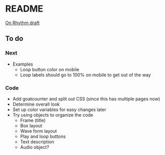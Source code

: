 # README

[On Rhythm draft](http://cwitulski.com/rhythm/)

## To do

### Next

* Examples
  * Loop button color on mobile
  * Loop labels should go to 100% on mobile to get out of the way

### Code

* Add goatcounter and split out CSS (since this has multiple pages now)
* Determine overall look
* Set up color variables for easy changes later
* Try using objects to organize the code
  * Frame (title)
  * Box layout
  * Wave form layout
  * Play and loop buttons
  * Text description
  * Audio object?
